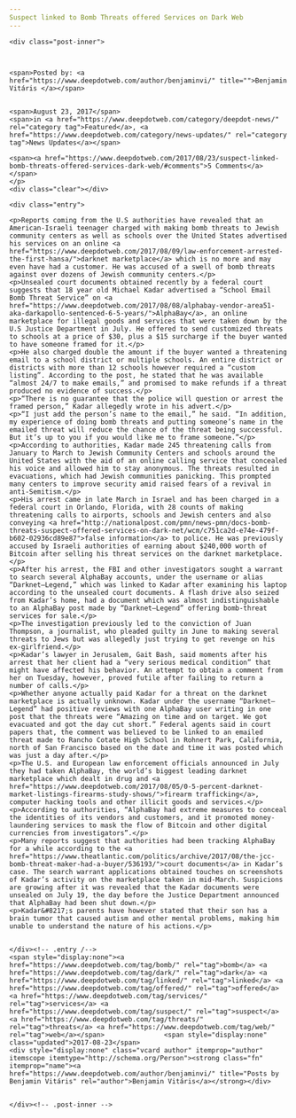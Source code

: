 ```yaml
---
Suspect linked to Bomb Threats offered Services on Dark Web
---
```

<article class="post-listing post-22129 post type-post status-publish format-standard has-post-thumbnail hentry category-deepdot-news category-news-updates tag-bomb tag-dark tag-linked tag-offered tag-services tag-suspect tag-threats tag-web">
    
    <div class="post-inner">
    
    
        
    <span>Posted by: <a href="https://www.deepdotweb.com/author/benjaminvi/" title="">Benjamin Vitáris </a></span>
    
    
    <span>August 23, 2017</span>
    <span>in <a href="https://www.deepdotweb.com/category/deepdot-news/" rel="category tag">Featured</a>, <a href="https://www.deepdotweb.com/category/news-updates/" rel="category tag">News Updates</a></span>
    
    <span><a href="https://www.deepdotweb.com/2017/08/23/suspect-linked-bomb-threats-offered-services-dark-web/#comments">5 Comments</a></span>
    </p>
    <div class="clear"></div>
    
    <div class="entry">
    
    <p>Reports coming from the U.S authorities have revealed that an American-Israeli teenager charged with making bomb threats to Jewish community centers as well as schools over the United States advertised his services on an online <a href="https://www.deepdotweb.com/2017/08/09/law-enforcement-arrested-the-first-hansa/">darknet marketplace</a> which is no more and may even have had a customer. He was accused of a swell of bomb threats against over dozens of Jewish community centers.</p>
    <p>Unsealed court documents obtained recently by a federal court suggests that 18 year old Michael Kadar advertised a “School Email Bomb Threat Service” on <a href="https://www.deepdotweb.com/2017/08/08/alphabay-vendor-area51-aka-darkapollo-sentenced-6-5-years/">AlphaBay</a>, an online marketplace for illegal goods and services that were taken down by the U.S Justice Department in July. He offered to send customized threats to schools at a price of $30, plus a $15 surcharge if the buyer wanted to have someone framed for it.</p>
    <p>He also charged double the amount if the buyer wanted a threatening email to a school district or multiple schools. An entire district or districts with more than 12 schools however required a “custom listing”. According to the post, he stated that he was available “almost 24/7 to make emails,” and promised to make refunds if a threat produced no evidence of success.</p>
    <p>“There is no guarantee that the police will question or arrest the framed person,” Kadar allegedly wrote in his advert.</p>
    <p>“I just add the person’s name to the email,” he said. “In addition, my experience of doing bomb threats and putting someone’s name in the emailed threat will reduce the chance of the threat being successful. But it’s up to you if you would like me to frame someone.”</p>
    <p>According to authorities, Kadar made 245 threatening calls from January to March to Jewish Community Centers and schools around the United States with the aid of an online calling service that concealed his voice and allowed him to stay anonymous. The threats resulted in evacuations, which had Jewish communities panicking. This prompted many centers to improve security amid raised fears of a revival in anti-Semitism.</p>
    <p>His arrest came in late March in Israel and has been charged in a federal court in Orlando, Florida, with 28 counts of making threatening calls to airports, schools and Jewish centers and also conveying <a href="http://nationalpost.com/pmn/news-pmn/docs-bomb-threats-suspect-offered-services-on-dark-net/wcm/c751ca2d-e74e-479f-b602-02936cd89e87">false information</a> to police. He was previously accused by Israeli authorities of earning about $240,000 worth of Bitcoin after selling his threat services on the darknet marketplace.</p>
    <p>After his arrest, the FBI and other investigators sought a warrant to search several AlphaBay accounts, under the username or alias “Darknet–Legend,” which was linked to Kadar after examining his laptop according to the unsealed court documents. A flash drive also seized from Kadar’s home, had a document which was almost indistinguishable to an AlphaBay post made by “Darknet–Legend” offering bomb-threat services for sale.</p>
    <p>The investigation previously led to the conviction of Juan Thompson, a journalist, who pleaded guilty in June to making several threats to Jews but was allegedly just trying to get revenge on his ex-girlfriend.</p>
    <p>Kadar’s lawyer in Jerusalem, Gait Bash, said moments after his arrest that her client had a “very serious medical condition” that might have affected his behavior. An attempt to obtain a comment from her on Tuesday, however, proved futile after failing to return a number of calls.</p>
    <p>Whether anyone actually paid Kadar for a threat on the darknet marketplace is actually unknown. Kadar under the username “Darknet–Legend” had positive reviews with one AlphaBay user writing in one post that the threats were “Amazing on time and on target. We got evacuated and got the day cut short.” Federal agents said in court papers that, the comment was believed to be linked to an emailed threat made to Rancho Cotate High School in Rohnert Park, California, north of San Francisco based on the date and time it was posted which was just a day after.</p>
    <p>The U.S. and European law enforcement officials announced in July they had taken AlphaBay, the world’s biggest leading darknet marketplace which dealt in drug and <a href="https://www.deepdotweb.com/2017/08/05/0-5-percent-darknet-market-listings-firearms-study-shows/">firearm trafficking</a>, computer hacking tools and other illicit goods and services.</p>
    <p>According to authorities, “AlphaBay had extreme measures to conceal the identities of its vendors and customers, and it promoted money-laundering services to mask the flow of Bitcoin and other digital currencies from investigators”.</p>
    <p>Many reports suggest that authorities had been tracking AlphaBay for a while according to the <a href="https://www.theatlantic.com/politics/archive/2017/08/the-jcc-bomb-threat-maker-had-a-buyer/536193/">court documents</a> in Kadar’s case. The search warrant applications obtained touches on screenshots of Kadar’s activity on the marketplace taken in mid-March. Suspicions are growing after it was revealed that the Kadar documents were unsealed on July 19, the day before the Justice Department announced that AlphaBay had been shut down.</p>
    <p>Kadar&#8217;s parents have however stated that their son has a brain tumor that caused autism and other mental problems, making him unable to understand the nature of his actions.</p>
    
    
    </div><!-- .entry /-->
    <span style="display:none"><a href="https://www.deepdotweb.com/tag/bomb/" rel="tag">bomb</a> <a href="https://www.deepdotweb.com/tag/dark/" rel="tag">dark</a> <a href="https://www.deepdotweb.com/tag/linked/" rel="tag">linked</a> <a href="https://www.deepdotweb.com/tag/offered/" rel="tag">offered</a> <a href="https://www.deepdotweb.com/tag/services/" rel="tag">services</a> <a href="https://www.deepdotweb.com/tag/suspect/" rel="tag">suspect</a> <a href="https://www.deepdotweb.com/tag/threats/" rel="tag">threats</a> <a href="https://www.deepdotweb.com/tag/web/" rel="tag">web</a></span>				<span style="display:none" class="updated">2017-08-23</span>
    <div style="display:none" class="vcard author" itemprop="author" itemscope itemtype="http://schema.org/Person"><strong class="fn" itemprop="name"><a href="https://www.deepdotweb.com/author/benjaminvi/" title="Posts by Benjamin Vitáris" rel="author">Benjamin Vitáris</a></strong></div>
    
    
    </div><!-- .post-inner -->
</article><!-- .post-listing -->

